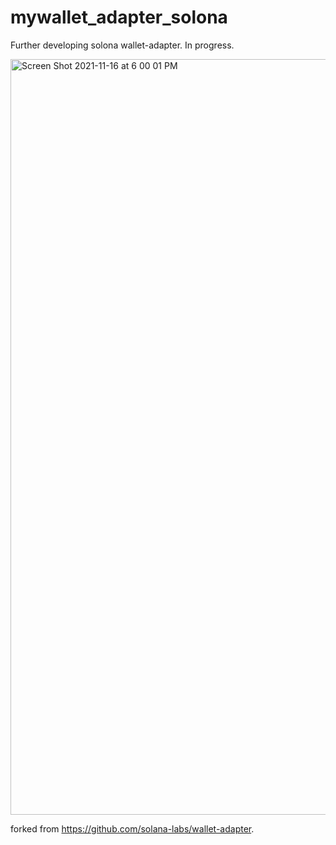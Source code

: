 # mywallet_adapter_solona

Further developing solona wallet-adapter.
In progress.

<img width="1209" alt="Screen Shot 2021-11-16 at 6 00 01 PM" src="https://user-images.githubusercontent.com/50711887/142079903-8f18e172-5bd7-4533-a715-d3819081f9f3.png">


forked from https://github.com/solana-labs/wallet-adapter.
